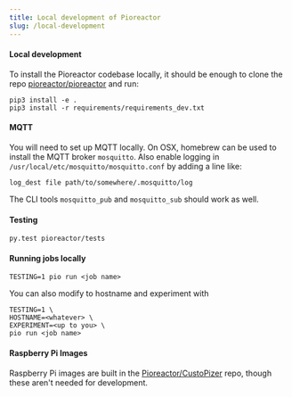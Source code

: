 ```yaml
---
title: Local development of Pioreactor
slug: /local-development
---
```


#### Local development

To install the Pioreactor codebase locally, it should be enough to clone the repo [pioreactor/pioreactor](https://github.com/pioreactor/pioreactor) and run:

```
pip3 install -e .
pip3 install -r requirements/requirements_dev.txt
```

#### MQTT

You will need to set up MQTT locally. On OSX, homebrew can be used to install the MQTT broker `mosquitto`. Also enable logging in `/usr/local/etc/mosquitto/mosquitto.conf` by adding a line like:

```
log_dest file path/to/somewhere/.mosquitto/log
```

The CLI tools `mosquitto_pub` and `mosquitto_sub` should work as well.

#### Testing

```
py.test pioreactor/tests
```

#### Running jobs locally

```
TESTING=1 pio run <job name>
```

You can also modify to hostname and experiment with

```
TESTING=1 \
HOSTNAME=<whatever> \
EXPERIMENT=<up to you> \
pio run <job name>
```

#### Raspberry Pi Images

Raspberry Pi images are built in the [Pioreactor/CustoPizer](https://github.com/Pioreactor/CustoPiZer/tree/pioreactor) repo, though these aren't needed for development.